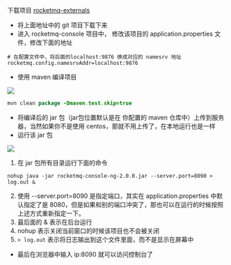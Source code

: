 下载项目 [rocketmq-externals](https://github.com/apache/incubator-rocketmq-externals)

* 将上面地址中的 git 项目下载下来
* 进入 rocketmq-console 项目中， 修改该项目的 application.properties 文件，修改下面的地址

```properties
# 在配置文件中，将后面的localhost:9876 换成对应的 namesrv 地址
rocketmq.config.namesrvAddr=localhost:9876
```

* 使用 maven 编译项目

![](https://gitee.com/GWei11/picture/raw/master/20210420063001.png)

```java
mvn clean package -Dmaven.test.skip=true
```

* 将编译后的 jar 包（jar包位置默认是在 你配置的 maven 仓库中）上传到服务器，当然如果你不是使用 centos，那就不用上传了，在本地运行也是一样
* 运行该 jar 包

![](https://gitee.com/GWei11/picture/raw/master/20210420063238.png)

1. 在 jar 包所有目录运行下面的命令

```shell
nohup java -jar rocketmq-console-ng-2.0.0.jar --server.port=8090 > log.out &
```

2. 使用 --server.port=8090 是指定端口，其实在 application.properties 中默认指定了是 8080，但是如果和别的端口冲突了，那也可以在运行的时候按照上述方式重新指定一下。
3. 最后面的 & 表示在后台运行
4. nohup 表示关闭当前窗口的时候该项目也不会被关闭
5. `> log.out` 表示将日志输出到这个文件里面，而不是显示在屏幕中

* 最后在浏览器中输入 ip:8090 就可以访问控制台了